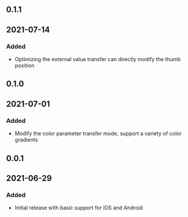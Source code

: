 ## 0.1.1

## 2021-07-14

### Added

- Optimizing the external value transfer can directly modify the thumb position

## 0.1.0

## 2021-07-01

### Added

- Modify the color parameter transfer mode, support a variety of color gradients

## 0.0.1

## 2021-06-29

### Added

- Initial release with basic support for iOS and Android
